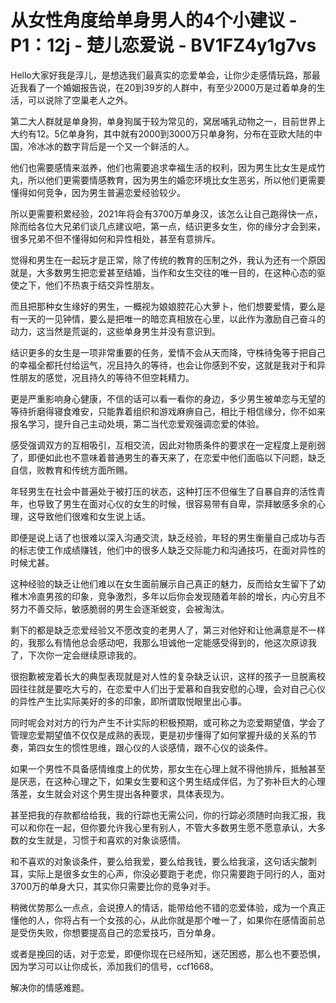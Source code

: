 # 从女性角度给单身男人的4个小建议 - P1：12j - 楚儿恋爱说 - BV1FZ4y1g7vs

Hello大家好我是淳儿，是想选我们最真实的恋爱单会，让你少走感情玩路，那最近我看了一个婚姻报告说，在20到39岁的人群中，有至少2000万是过着单身的生活，可以说除了空巢老人之外。

第二大人群就是单身狗，单身狗属于较为常见的，窝居哺乳动物之一，目前世界上大约有12。5亿单身狗，其中就有2000到3000万只单身狗，分布在亚欧大陆的中国，冷冰冰的数字背后是一个又一个鲜活的人。

他们也需要感情来滋养，他们也需要追求幸福生活的权利，因为男生比女生是成竹丸，所以他们更需要情感教育，因为男生的婚恋环境比女生恶劣，所以他们更需要懂得如何竞争，因为男生普遍恋爱经验较少。

所以更需要积累经验，2021年将会有3700万单身汉，该怎么让自己跑得快一点，除而给各位大兄弟们谈几点建议吧，第一点，结识更多女生，你的缘分才会到来，很多兄弟不但不懂得如何和异性相处，甚至有意排斥。

觉得和男生在一起玩才是正常，除了传统的教育的压制之外，我认为还有一个原因就是，大多数男生把恋爱甚至结婚，当作和女生交往的唯一目的，在这种心态的驱使之下，他们不热衷于结交异性朋友。

而且把那种女生缘好的男生，一概视为娘娘腔花心大萝卜，他们想要爱情，要么是有一天的一见钟情，要么是把唯一的暗恋真相放在心里，以此作为激励自己奋斗的动力，这当然是荒诞的，这些单身男生并没有意识到。

结识更多的女生是一项非常重要的任务，爱情不会从天而降，守株待兔等于把自己的幸福全都托付给运气，况且持久的等待，也会让你感到不安，这就是我对于和异性朋友的感觉，况且持久的等待不但空耗精力。

更是严重影响身心健康，不信的话可以看一看你的身边，多少男生被单恋与无望的等待折磨得寝食难安，只能靠着组织和游戏麻痹自己，相比于相信缘分，你不如来报名学习，提升自己主动处境，第二当代恋爱观强调恋爱的体验。

感受强调双方的互相吸引，互相交流，因此对物质条件的要求在一定程度上是削弱了，即便如此也不意味着普通男生的春天来了，在恋爱中他们面临以下问题，缺乏自信，败教育和传统方面所赐。

年轻男生在社会中普遍处于被打压的状态，这种打压不但催生了自暴自弃的活性青年，也导致了男生在面对心仪的女生的时候，很容易带有自卑，崇拜敏感多余的心理，这导致他们很难和女生说上话。

即便是说上话了也很难以深入沟通交流，缺乏经验，年轻的男生衡量自己成功与否的标志使工作成绩赚钱，他们中的很多人缺乏交际能力和沟通技巧，在面对异性的时候尤甚。

这种经验的缺乏让他们难以在女生面前展示自己真正的魅力，反而给女生留下了幼稚木冷直男孩的印象，竞争激烈，多年以后你会发现随着年龄的增长，内心穷且不努力不善交际，敏感脆弱的男生会逐渐蜕变，会被淘汰。

剩下的都是缺乏恋爱经验又不愿改变的老男人了，第三对他好和让他满意是不一样的，我那么有情他总会感动吧，我那么坦诚他一定能感受得到的，他这次原谅我了，下次你一定会继续原谅我的。

很抱歉被宠着长大的典型表现就是对人性的复杂缺乏认识，这样的孩子一旦脱离校园往往就是要吃大亏的，在恋爱中人们出于爱慕和自我安慰的心理，会对自己心仪的异性产生比实际美好的多的印象，即所谓取悦眼里出心事。

同时呢会对对方的行为产生不计实际的积极预期，或可称之为恋爱期望值，学会了管理恋爱期望值不仅仅是成熟的表现，更是初步懂得了如何掌握升级的关系的节奏，第四女生的惯性思维，跟心仪的人谈感情，跟不心仪的谈条件。

如果一个男性不具备感情维度上的优势，那女生在心理上就不得他排斥，抵触甚至是厌恶，在这种心理之下，如果女生要和这个男生结成伴侣，为了弥补巨大的心理落差，女生就会对这个男生提出各种要求，具体表现为。

甚至把我的存款都给给我，我的行踪也无需公问，你的行踪必须随时向我汇报，我可以和你在一起，但你要允许我心里有别人，不管大多数男生愿不愿意承认，大多数的女生就是，习惯于和喜欢的对象谈感情。

和不喜欢的对象谈条件，要么给我爱，要么给我钱，要么给我滚，这句话尖酸刺耳，实际上是很多女生的心声，你没必要跑于老虎，你只需要跑于同行的人，面对3700万的单身大只，其实你只需要比你的竞争对手。

稍微优势那么一点点，会说撩人的情话，能带给他不错的恋爱体验，成为一个真正懂他的人，你将占有一个女孩的心，从此你就是那个唯一了，如果你在感情面前总是受伤失败，你想要提高自己的恋爱技巧，百分单身。

或者是挽回的话，对于恋爱，即便你现在已经所知，迷茫困惑，那么也不要恐惧，因为学习可以让你成长，添加我们的信号，ccf1668。

解决你的情感难题。